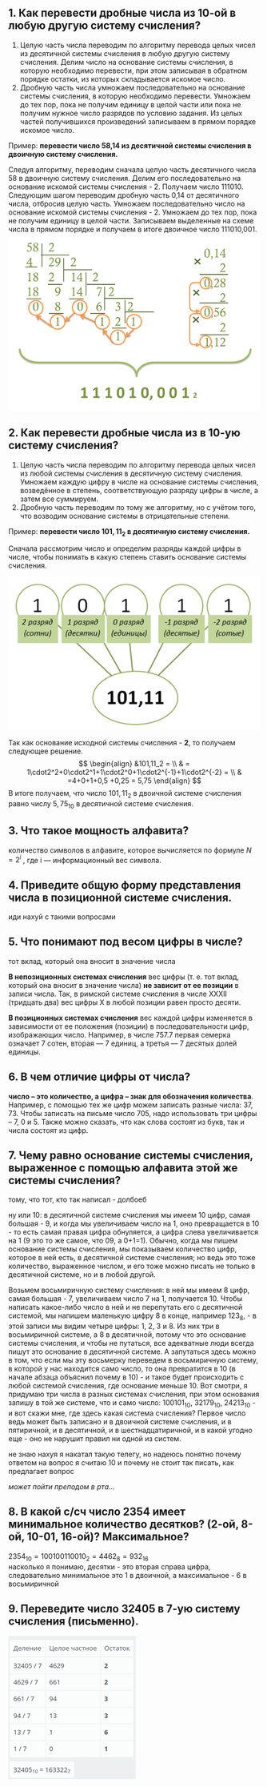 ## 1. Как перевести дробные числа из 10-ой в любую другую систему счисления?
1. Целую часть числа переводим по алгоритму перевода целых чисел из десятичной системы счисления в любую другую систему счисления. Делим число на основание системы счисления, в которую необходимо перевести, при этом записывая в обратном порядке остатки, из которых складывается искомое число.
2. Дробную часть числа умножаем последовательно на основание системы счисления, в которую необходимо перевести. Умножаем до тех пор, пока не получим единицу в целой части или пока не получим нужное число разрядов по условию задания. Из целых частей получившихся произведений записываем в прямом порядке искомое число.

Пример:
**перевести число 58,14 из десятичной системы счисления в двоичную систему счисления.**

Следуя алгоритму, переводим сначала целую часть десятичного числа 58 в двоичную систему счисления. Делим его последовательно на основание искомой системы счисления - 2. Получаем число 111010. Следующим шагом переводим дробную часть 0,14 от десятичного числа, отбросив целую часть. Умножаем последовательно число на основание искомой системы счисления - 2. Умножаем до тех пор, пока не получим единицу в целой части. Записываем выделенные на схеме числа в прямом порядке и получаем в итоге двоичное число 111010,001.
![](attachments/20240919225828.png)
## 2. Как перевести дробные числа из в 10-ую систему счисления?
1. Целую часть числа переводим по алгоритму перевода целых чисел из любой системы счисления в десятичную систему счисления. Умножаем каждую цифру в числе на основание системы счисления, возведённое в степень, соответствующую разряду цифры в числе, а затем все суммируем. 
2. Дробную часть переводим по тому же алгоритму, но с учётом того, что возводим основание системы в отрицательные степени.

Пример:
**перевести число $\pmb{101,11_2}$ в десятичную систему счисления.**

Сначала рассмотрим число и определим разряды каждой цифры в числе, чтобы понимать в какую степень
ставить основание системы счисления.

![](attachments/20240919223838.png)

Так как основание исходной системы счисления - **2**, то получаем следующее решение.
$$ \begin{align}
&101,11_2 = \\
& = 1\cdot2^2+0\cdot2^1+1\cdot2^0+1\cdot2^{-1}+1\cdot2^{-2} = \\
& =4+0+1+0,5 +0,25 = 5,75
\end{align} $$
В итоге получаем, что число $101,11_2$ в двоичной системе счисления равно числу $5,75_{10}$ в десятичной системе
счисления.
## 3. Что такое мощность алфавита?
количество символов в алфавите, которое вычисляется по формуле $N = 2^i$ , где i — информационный вес символа.
## 4. Приведите общую форму представления числа в позиционной системе счисления.
иди нахуй с такими вопросами
## 5. Что понимают под весом цифры в числе?
тот вклад, который она вносит в значение числа

**В непозиционных системах счисления** вес цифры (т. е. тот вклад, который она вносит в значение числа) **не зависит от ее позиции** в записи числа. Так, в римской системе счисления в числе ХХХII (тридцать два) вес цифры Х в любой позиции равен просто десяти.

**В позиционных системах счисления** вес каждой цифры изменяется в зависимости от ее положения (позиции) в последовательности цифр, изображающих число. Например, в числе 757.7 первая семерка означает 7 сотен, вторая — 7 единиц, а третья — 7 десятых долей единицы.
## 6. В чем отличие цифры от числа?
**число – это количество, а цифра – знак для обозначения количества**. Например, с помощью тех же цифр можем записать разные числа: 37, 73. Чтобы записать на письме число 705, надо использовать три цифры – 7, 0 и 5. Также можно сказать, что как слова состоят из букв, так и числа состоят из цифр.
## 7. Чему равно основание системы счисления, выраженное с помощью алфавита этой же системы счисления?
тому, что тот, кто так написал - долбоеб

ну или 10: в десятичной системе счисления мы имеем 10 цифр, самая большая - 9, и когда мы увеличиваем число на 1, оно превращается в 10 - то есть самая правая цифра обнуляется, а цифра слева увеличивается на 1 (9 это то же самое, что 09, а 0+1=1). Обычно, когда мы пишем основание системы счисления, мы показываем количество цифр, которое в ней есть, в десятичной системе счисления; но ведь это тоже количество, выраженное числом, и его тоже можно писать не только в десятичной системе, но и в любой другой. 

Возьмем восьмиричную систему счисления: в ней мы имеем 8 цифр, самая большая - 7, увеличиваем число 7 на 1, получается 10. Чтобы написать какое-либо число в ней и не перепутать его с десятичной системой, мы напишем маленькую цифру 8 в конце, например $123_8$, - в этой записи мы видим четыре цифры: 1, 2, 3 и 8. Из них три в восьмиричной системе, а 8 в десятичной, потому что это основание системы счисления, и чтобы не путаться, все адекватные люди всегда пишут это основание в десятичной системе. А запутаться здесь можно в том, что если мы эту восьмерку переведем в восьмиричную систему, в которой у нас находится само число, то она превратится в 10 (в начале абзаца объяснил почему в 10) - и такое будет происходить с любой системой счисления, где основание меньше 10. Вот смотри, я придумаю три числа в разных системах счисления, при этом основания запишу в той же системе, что и само число: $100101_{10},\ 32179_{10},\ 24213_{10}$ - и вот скажи мне, где здесь какая система счисления? Первое число ведь может быть записано и в двоичной системе счисления, и в пятиричной, и в десятичной, и в шестнадцатиричной, и в какой угодно еще - оно не нарушит правил ни одной из систем.

не знаю нахуя я накатал такую телегу, но надеюсь понятно почему ответом на вопрос я считаю 10 и почему не стоит так писать, как предлагает вопрос

*может пойти преподом в рта...*
## 8. В какой с/сч число 2354 имеет минимальное количество десятков? (2-ой, 8-ой, 10-01, 16-ой)? Максимальное?
$2354_{10} = 100100110010_2 = 4462_8 = 932_{16}$  
насколько я понимаю, десятки - это вторая справа цифра, следовательно минимальное это 1 в двоичной, а максимальное - 6 в восьмиричной
## 9. Переведите число 32405 в 7-ую систему счисления (письменно).
![](attachments/20240920000704.png)
